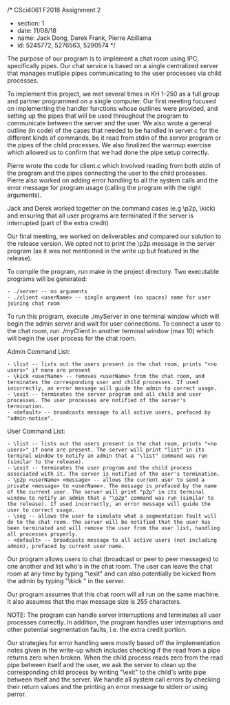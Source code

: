 /* CSci4061 F2018 Assignment 2
 * section: 1
 * date: 11/08/18
 * name: Jack Dong, Derek Frank, Pierre Abillama
 * id:   5245772, 5276563, 5290574 */

The purpose of our program is to implement a chat room using IPC, specifically pipes. Our chat service is based on a single centralized server that manages mutliple pipes communicating to the user processes via child processes.

To implement this project, we met several times in KH 1-250 as a full group and partner programmed on a single computer. Our first meeting focused on implementing the handler functions whose outlines were provided, and setting up the
pipes that will be used throughout the program to communicate between the server and the user. We also wrote a general outline (in code) of the cases that needed to be handled in server.c for the different kinds of commands, be it read from
stdin of the server program or the pipes of the child processes. We also finalized the warmup exercise which allowed us to confirm that we had done the pipe setup correctly.

Pierre wrote the code for client.c which involved reading from both stdin of the program and the pipes connecting the user to the child processes. Pierre also worked on adding error handling to all the system calls and the error message for program usage (calling
the program with the right arguments).

Jack and Derek worked together on the command cases (e.g \p2p, \kick) and ensuring that all user programs are terminated if the server is interrupted (part of the extra credit) 

Our final meeting, we worked on deliverables and compared our solution to the release version. We opted not to print the \p2p message in the server program (as it was not mentioned in the write up but featured in the release).

To compile the program, run make in the project directory. Two executable programs will be generated: 

	- ./server -- no arguments
	- ./client <userName> -- single argument (no spaces) name for user joining chat room

To run this program, execute ./myServer in one terminal window which will begin the admin server and wait for user connections. To connect a user to the chat room, run ./myClient <userName> in another terminal window (max 10) which will begin the user process for the chat room.

Admin Command List:

	- \list -- lists out the users present in the chat room, prints "<no users>" if none are present
	- \kick <userName> -- removes <userName> from the chat room, and terminates the corresponding user and child processes. If used incorrectly, an error message will guide the admin to correct usage. 
	- \exit -- terminates the server program and all child and user processes. The user processes are notified of the server's termination.
	- <default> -- broadcasts message to all active users, prefaced by "admin-notice".

User Command List:

	- \list -- lists out the users present in the chat room, prints "<no users>" if none are present. The server will print "list" in its terminal window to notify an admin that a "\list" command was run (similar to the release).
	- \exit -- terminates the user program and the child process associated with it. The server is notified of the user's termination.
	- \p2p <userName> <message> -- allows the current user to send a private <message> to <userName>. The message is prefaced by the name of the current user. The server will print "p2p" in its terminal window to notify an admin that a "\p2p" command was run (similar to the release). If used incorrectly, an error message will guide the user to correct usage.
	- \seg -- allows the user to simulate what a segmentation fault will do to the chat room. The server will be notified that the user has been terminated and will remove the user from the user list, handling all processes properly.
	- <default> -- broadcasts message to all active users (not including admin), prefaced by current user name.
 
Our program allows users to chat (broadcast or peer to peer messages) to one another and list who's in the chat room. The user can leave the chat room at any time by typing "\exit" and can also potentially be kicked from the admin by typing "\kick <userName>" in the server.

Our program assumes that this chat room will all run on the same machine. It also assumes that the max message size is 255 characters.

NOTE: The program can handle server interruptions and terminates all user processes correctly. In addition, the program handles user interruptions and other potential segmentation faults, i.e. the extra credit portion. 

Our strategies for error handling were mostly based off the implementation notes given in the write-up which includes checking if the read from a pipe returns zero when broken. When the child process reads zero from the read pipe between itself and the user, we ask the server to clean up the corresponding child process by writing "\exit" to the child's write pipe between itself and the server. We handle all system call errors by checking their return values and the printing an error message to stderr or using perror.
